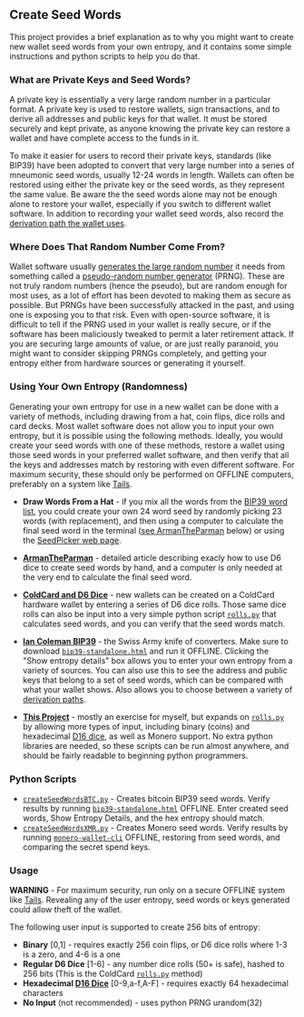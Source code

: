 ## Create Seed Words

This project provides a brief explanation as to why you might want to create new wallet seed words from your own entropy, and it contains some simple instructions and python scripts to help you do that.

### What are Private Keys and Seed Words?

A private key is essentially a very large random number in a particular format. A private key is used to restore wallets, sign transactions, and to derive all addresses and public keys for that wallet. It must be stored securely and kept private, as anyone knowing the private key can restore a wallet and have complete access to the funds in it.

To make it easier for users to record their private keys, standards (like BIP39) have been adopted to convert that very large number into a series of mneumonic seed words, usually 12-24 words in length. Wallets can often be restored using either the private key or the seed words, as they represent the same value. Be aware the the seed words alone may not be enough alone to restore your wallet, especially if you switch to different wallet software. In addition to recording your wallet seed words, also record the [derivation path the wallet uses](https://walletsrecovery.org/).

### Where Does That Random Number Come From?

Wallet software usually [generates the large random number](https://en.wikipedia.org/wiki/Random_number_generation) it needs from something called a [pseudo-random number generator](https://en.wikipedia.org/wiki/Pseudorandom_number_generator) (PRNG). These are not truly random numbers (hence the pseudo), but are random enough for most uses, as a lot of effort has been devoted to making them as secure as possible. But PRNGs have been successfully attacked in the past, and using one is exposing you to that risk. Even with open-source software, it is difficult to tell if the PRNG used in your wallet is really secure, or if the software has been maliciously tweaked to permit a later retirement attack. If you are securing large amounts of value, or are just really paranoid, you might want to consider skipping PRNGs completely, and getting your entropy either from hardware sources or generating it yourself.

### Using Your Own Entropy (Randomness)

Generating your own entropy for use in a new wallet can be done with a variety of methods, including drawing from a hat, coin flips, dice rolls and card decks. Most wallet software does not allow you to input your own entropy, but it is possible using the following methods. Ideally, you would create your seed words with one of these methods, restore a wallet using those seed words in your preferred wallet software, and then verify that all the keys and addresses match by restoring with even different software. For maximum security, these should only be performed on OFFLINE computers, preferably on a system like [Tails](https://tails.boum.org/).

* **Draw Words From a Hat** - if you mix all the words from the [BIP39 word list](https://github.com/bitcoin/bips/blob/master/bip-0039/english.txt), you could create your own 24 word seed by randomly picking 23 words (with replacement), and then using a computer to calculate the final seed word in the terminal ([see ArmanTheParman](https://armantheparman.com/bitcoin-seed-with-dice/) below) or using the [SeedPicker web page](https://seedpicker.net/calculator/last-word.html).

* **[ArmanTheParman](https://armantheparman.com/bitcoin-seed-with-dice/)** - detailed article describing exacly how to use D6 dice to create seed words by hand, and a computer is only needed at the very end to calculate the final seed word.

* **[ColdCard and D6 Dice](https://coldcardwallet.com/docs/verifying-dice-roll-math)** - new wallets can be created on a ColdCard hardware wallet by entering a series of D6 dice rolls. Those same dice rolls can also be input into a very simple python script [`rolls.py`](https://coldcardwallet.com/docs/rolls.py) that calculates seed words, and you can verify that the seed words match.

* **[Ian Coleman BIP39](https://iancoleman.io/bip39/)** - the Swiss Army knife of converters. Make sure to download [`bip39-standalone.html`](https://github.com/iancoleman/bip39) and run it OFFLINE. Clicking the "Show entropy details" box allows you to enter your own entropy from a variety of sources. You can also use this to see the address and public keys that belong to a set of seed words, which can be compared with what your wallet shows. Also allows you to choose between a variety of [derivation paths](https://walletsrecovery.org/).

* **[This Project](https://github.com/RaskaRuby/createSeedWords)** - mostly an exercise for myself, but expands on [`rolls.py`](https://coldcardwallet.com/docs/rolls.py) by allowing more types of input, including binary (coins) and hexadecimal [D16 dice](https://github.com/Samourai-Wallet/hexadecimal-die), as well as Monero support. No extra python libraries are needed, so these scripts can be run almost anywhere, and should be fairly readable to beginning python programmers.

### Python Scripts

* [`createSeedWordsBTC.py`](https://github.com/RaskaRuby/createSeedWords/blob/master/createSeedWordsBTC.py) - Creates bitcoin BIP39 seed words. Verify results by running [`bip39-standalone.html`](https://github.com/iancoleman/bip39) OFFLINE. Enter created seed words, Show Entropy Details, and the hex entropy should match.
* [`createSeedWordsXMR.py`](https://github.com/RaskaRuby/createSeedWords/blob/master/createSeedWordsXMR.py) - Creates Monero seed words. Verify results by running [`monero-wallet-cli`](https://getmonero.org) OFFLINE, restoring from seed words, and comparing the secret spend keys.

### Usage

**WARNING** - For maximum security, run only on a secure OFFLINE system like [Tails](https://tails.boum.org/). Revealing any of the user entropy, seed words or keys generated could allow theft of the wallet.

The following user input is supported to create 256 bits of entropy:

* **Binary** [0,1] - requires exactly 256 coin flips, or D6 dice rolls where 1-3 is a zero, and 4-6 is a one
* **Regular D6 Dice** [1-6] - any number dice rolls (50+ is safe), hashed to 256 bits (This is the ColdCard [`rolls.py`](https://coldcardwallet.com/docs/rolls.py) method)
* **Hexadecimal [D16 Dice](https://github.com/Samourai-Wallet/hexadecimal-die)** [0-9,a-f,A-F] - requires exactly 64 hexadecimal characters
* **No Input** (not recommended) - uses python PRNG urandom(32)

